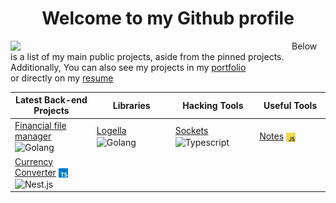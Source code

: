 <div align="center">
  
# Welcome to my Github profile
</div>



<img align="left" width="450em" src="https://github-readme-stats.vercel.app/api/top-langs/?username=Lucasvmarangoni&layout=compact&theme=dark&hide_border=true&bg_color=0d1117&langs_count=4&hide_title=true"/>

<p>
Below is a list of my main public projects, aside from the pinned projects. Additionally, You can also see my projects in my <a href="https://lucasvmarangoni.vercel.app/">portfolio</a> <br>
 or directly on my <a href="https://lucasvmarangoni.vercel.app/curriculo-lucasvmarangoni.pdf">resume</a> <br>  
</p>

<div align="center" width="950em">


<table border="0">
  <thead>
    <tr>
      <th  width="400em"><strong>Latest Back-end Projects</strong></th>
      <th width="400em"><strong>Libraries</strong></th>
      <th width="400em"><strong>Hacking Tools</strong></th>
      <th width="400em"><strong>Useful Tools</strong></th>
    </tr>
  </thead>
  <tbody>
    <tr>
      <td><a href="https://github.com/Lucasvmarangoni/sistema-de-documentos-financeiros">Financial file manager</a> <img src="https://go.dev/blog/go-brand/Go-Logo/SVG/Go-Logo_Aqua.svg" width="30" align="center" title="Golang"/></td>
      <td><a href="https://github.com/Lucasvmarangoni/logella">Logella</a> <img src="https://go.dev/blog/go-brand/Go-Logo/SVG/Go-Logo_Aqua.svg" width="30" align="center" title="Golang"/></td>
      <td><a href="https://github.com/Lucasvmarangoni/sockets">Sockets</a> <img src="https://icon.icepanel.io/Technology/svg/Python.svg" width="20" align="center" title="Typescript" /></td>
      <td><a href="https://github.com/Lucasvmarangoni/notes">Notes</a> <img src="https://raw.githubusercontent.com/github/explore/master/topics/javascript/javascript.png" width="15" align="center" title="Javascript"/></td>
    </tr>
    <tr>
      <td><a href="https://github.com/Lucasvmarangoni/currency-converter">Currency Converter</a> <img src="https://raw.githubusercontent.com/github/explore/master/topics/typescript/typescript.png" width="15" align="center" title="Typescript"/> <img src="https://icon.icepanel.io/Technology/svg/Nest.js.svg" width="15" align="center" title="Nest.js"/></td>
      <td></td>
      <td></td>
      <td></td>
    </tr>
  </tbody>
</table>



  
</div>
